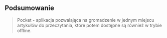 ## Podsumowanie
>Pocket - aplikacja pozwalająca na gromadzenie w jednym miejscu artykułów do przeczytania, które potem dostępne są również w trybie offline.